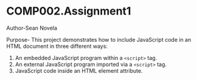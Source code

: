 # COMP002.Assignment1
Author-Sean Novela

Purpose- This project demonstrates how to include JavaScript code in an HTML document in three different ways:
1. An embedded JavaScript program within a `<script>` tag.
2. An external JavaScript program imported via a `<script>` tag.
3. JavaScript code inside an HTML element attribute.
